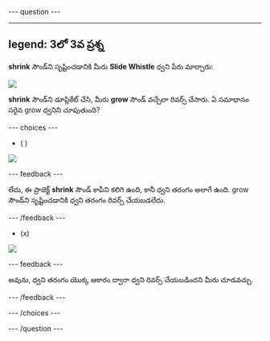 --- question ---

---
legend: 3లో 3వ ప్రశ్న
---

**shrink** సౌండ్‌ని సృష్టించడానికి మీరు **Slide Whistle** ధ్వని పేరు మార్చారు:

![](images/just-shrink.png)

**shrink** సౌండ్‌ని డూప్లికేట్ చేసి, మీరు **grow** సౌండ్ వచ్చేలా రివర్స్ చేసారు. ఏ సమాధానం సరైన grow ధ్వనిని చూపుతుంది?


--- choices ---

- ( )

![](images/grow-shrink-same.png)

 --- feedback ---

 లేదు, ఈ ప్రాజెక్ట్ **shrink** సౌండ్ కాపీని కలిగి ఉంది, కానీ ధ్వని తరంగం అలాగే ఉంది. grow సౌండ్‌ని సృష్టించడానికి ధ్వని తరంగం రివర్స్ చేయబడలేదు.

 --- /feedback ---

- (x)

![](images/grow-shrink-reversed.png)

 --- feedback ---

 అవును, ధ్వని తరంగం యొక్క ఆకారం ద్వారా ధ్వని రివర్స్ చేయబడిందని మీరు చూడవచ్చు.

 --- /feedback ---

--- /choices ---

--- /question ---
